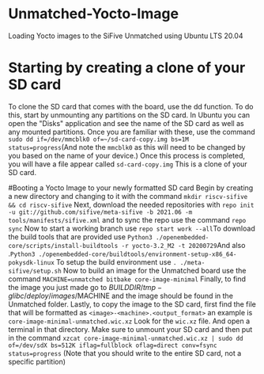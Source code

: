 # Unmatched-Yocto-Image
Loading Yocto images to the SiFive Unmatched using Ubuntu LTS 20.04

# Starting by creating a clone of your SD card 
To clone the SD card that comes with the board, use the dd function. To do this, start by unmounting any partitions on the SD card. In Ubuntu you can open the "Disks" application and see the name of the SD card as well as any mounted partitions. Once you are familiar with these, use the command ```sudo dd if=/dev/mmcblk0 of=~/sd-card-copy.img bs=1M status=progress```(And note the ```mmcblk0``` as this will need to be changed by you based on the name of your device.) Once this process is completed, you will have a file appear called ```sd-card-copy.img``` This is a clone of your SD card.

#Booting a Yocto Image to your newly formatted SD card
Begin by creating a new directory and changing to it with the command ```mkdir riscv-sifive && cd riscv-sifive``` Next, download the needed repositories with ```repo init -u git://github.com/sifive/meta-sifive -b 2021.06 -m tools/manifests/sifive.xml``` and to sync the repo use the command ```repo sync``` Now to start a working branch use ```repo start work --all```To download the build tools that are provided use ```Python3 ./openembedded-core/scripts/install-buildtools -r yocto-3.2_M2 -t 20200729```And also .```Python3 ./openembedded-core/buildtools/environment-setup-x86_64-pokysdk-linux``` To setup the build environment use ```. ./meta-sifive/setup.sh```
Now to build an image for the Unmatched board use the command ```MACHINE=unmatched bitbake core-image-minimal``` Finally, to find the image you just made go to $BUILDDIR/tmp-glibc/deploy/images/$MACHINE and the image should be found in the Unmatched folder. Lastly, to copy the image to the SD card, first find the file that will be formatted as ```<image>-<machine>.<output_format>``` an example is ```core-image-minimal-unmatched.wic.xz``` Look for the ```wic.xz``` file. And open a terminal in that directory. Make sure to unmount your SD card and then put in the command ```xzcat core-image-minimal-unmatched.wic.xz | sudo dd of=/dev/sdX bs=512K iflag=fullblock oflag=direct conv=fsync status=progress``` (Note that you should write to the entire SD card, not a specific partition)


